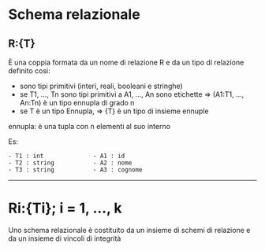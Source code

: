# Schema relazionale 

## R:{T}
È una coppia formata da un nome di relazione R e da un tipo di relazione definito così:

- sono tipi primitivi (interi, reali, booleani e stringhe)
- se T1, ..., Tn sono tipi primitivi a A1, ..., An sono etichette => (A1:T1, ..., An:Tn)  è un tipo ennupla di grado n
- se T è un tipo Ennupla, => {T} è un tipo di insieme ennuple

ennupla: è una tupla con n elementi al suo interno


Es:
```
- T1 : int              - A1 : id
- T2 : string           - A2 : nome
- T3 : string           - A3 : cognome

```

---
# Ri:{Ti}; i = 1, ..., k   
Uno schema relazionale è costituito da un insieme di schemi di relazione e da un insieme di vincoli di integrità
